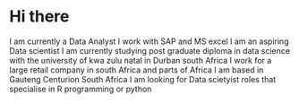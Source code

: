 # Hi there
I am currently a Data Analyst
I work with SAP and MS excel 
I am an aspiring Data scientist 
I am currently studying post graduate diploma in data science with the university of kwa zulu natal in Durban south Africa 
I work for a large retail company in south Africa and parts of Africa
I am based in Gauteng Centurion South Africa
I am looking for Data scietyist roles that specialise in R programming or python
